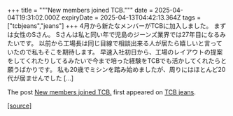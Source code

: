 +++
title = """New members joined TCB."""
date = 2025-04-04T19:31:02.000Z
expiryDate = 2025-04-13T04:42:13.364Z
tags = ["tcbjeans","jeans"]
+++
4月から新たなメンバーがTCBに加入しました。 まずは女性のSさん。 Sさんは私と同い年で児島のジーンズ業界では27年目になるみたいです。 以前から工場長は同じ目線で相談出来る人が居たら嬉しいと言っていたので私もそこを期待します。 早速入社初日から、工場のレイアウトの提案をしてくれたりしてるみたいで今まで培った経験をTCBでも活かしてくれたらと願うばかりです。 私も20歳でミシンを踏み始めましたが、周りにはほとんど20代が居ませんでした \[…\]

The post [New members joined TCB.](http://tcbjeans.com/2025/04/05/51888) first appeared on [TCB jeans](http://tcbjeans.com).

[[source]](http://tcbjeans.com/2025/04/05/51888)
